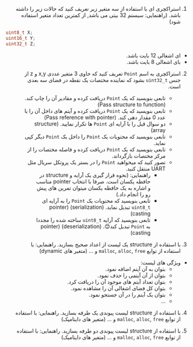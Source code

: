 <div dir="rtl">

1. استراکچری ای با استفاده از سه متغیر زیر تعریف کنید که حالات زیر را داشته باشد. (راهنمایی: سیستم 32 بیتی می باشد, از کمترین تعداد متغیر استفاده شود)

<div dir="ltr">

```C
uint8_t X;
uint16_t Y;
uint32_t Z;
```
</div>


- ای اشغالی 12 بایت باشد. 
- بای اشغالی 8 بایت باشد. 


2. استراکچری به اسم `Point` تعریف کنید که حاوی 3 متغیر عددی x,y و z از جنس `uint32_t` بشود که نماینده مختصات یک نقطه در فضای سه بعدی است.
   - تابعی بنویسید که یک `Point` دریافت کرده و مقادیر آن را چاپ کند. (Pass structure to function)
   - تابعی بنویسید که یک `Point` دریافت کرده و آیتم های داخل آن را با عدد 0 مقدار دهی کند. (Pass reference with pointer)
   - دو سوال قبل را با آرایه ای `Point` ها تکرار نمایید. (structure array)
   - تابعی بنویسید که محتویات یک `Point` را داخل یک `Point` دیگر کپی نماید.
   - تابعی بنویسید که یک `Point` دریافت کرده و فاصله مختصات را از مرکز مختصات بازگرداند.
   - تصور کنید که میخواهید `Point` را در بستر یک پروتکل سریال مثل UART منتقل کنید.
     - راهنمایی: (نحوه قرار گیری یک آرایه و structure در حافظه یکسان است. صرفا با انتخاب pointer مناسب و اشاره به یک حافظه یکسان میتوان تمرین های پیش رو را انجام داد.)
     -  تابعی بنویسید که محتویات یک `Point` را به آرایه ای `uint8_t` تبدیل نماید. (serialization) (pointer casting)
     -  تابعی بنویسید که آرایه `uint8_t` ساخته شده را مجددا به `Point` تبدیل کند😊. (deserialization) (pointer casting) 

3. با استفاده از structure یک لیست از اعداد صحیح بسازید.
راهنمایی: با استفاده از توابع `malloc`, `alloc`, `free` و ... (متغیر های dynamic)

- ویژگی های لیست:
  - بتوان به آن آیتم اضافه نمود.
  - بتوان از آن آیتمی را حذف نمود.
  - بتوان تعداد آیتم های موجود آن را دریافت کرد.
  - بتوان کل فضای اشغالی آن را مشاهده نمود.
  - بتوان یک آیتم را در آن جستجو نمود.
  - ...
4. با استفاده از structure لیست پیوندی یک طرفه بسازید.
راهنمایی: با استفاده از توابع `malloc`, `alloc`, `free` و ... (متغیر های داینامیک)

5. با استفاده از structure لیست پیوندی دو طرفه بسازید.
راهنمایی: با استفاده از توابع `malloc`, `alloc`, `free` و ... (متغیر های داینامیک)

</div>
